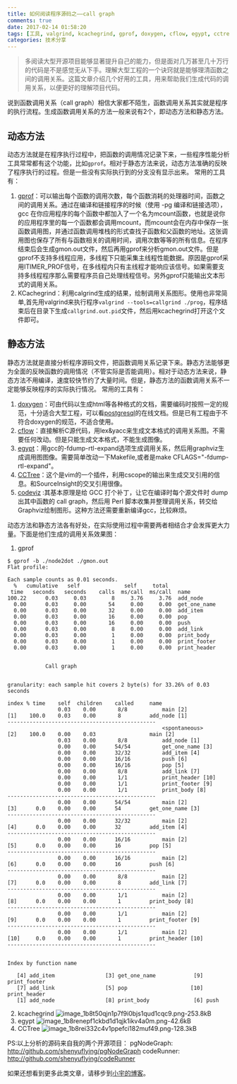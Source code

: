 ```yaml
---
title: 如何阅读程序源码之——call graph
comments: true
date: 2017-02-14 01:58:20
tags: [工具, valgrind, kcachegrind, gprof, doxygen, cflow, egypt, cctree, codeviz]
categories: 技术分享
---
```


> 多阅读大型开源项目能够显著提升自己的能力，但是面对几万甚至几十万行的代码是不是感觉无从下手。理解大型工程的一个诀窍就是能够理清函数之间的调用关系。这篇文章介绍几个好用的工具，用来帮助我们生成代码的调用关系，以便更好的理解项目代码。

说到函数调用关系（call graph）相信大家都不陌生，函数调用关系其实就是程序的执行流程。生成函数调用关系的方法一般来说有2个，即动态方法和静态方法。



动态方法
-------------------------
动态方法就是在程序执行过程中，把函数的调用情况记录下来，一些程序性能分析工具常常都有这个功能，比如`gprof`。相对于静态方法来说，动态方法准确的反映了程序执行的过程。但是一些没有实际执行到的分支没有显示出来。
常用的工具有：
1. [gprof](https://sourceware.org/binutils/docs/gprof/)：可以输出每个函数的调用次数，每个函数消耗的处理器时间，函数之间的调用关系。通过在编译和链接程序的时候（使用 -pg 编译和链接选项），gcc 在你应用程序的每个函数中都加入了一个名为mcount函数，也就是说你的应用程序里的每一个函数都会调用mcount，而mcount会在内存中保存一张函数调用图，并通过函数调用堆栈的形式查找子函数和父函数的地址。这张调用图也保存了所有与函数相关的调用时间，调用次数等等的所有信息。在程序结束后会生成gmon.out文件，然后再用gprof来分析gmon.out文件。但是gprof不支持多线程应用，多线程下只能采集主线程性能数据。原因是gprof采用ITIMER_PROF信号，在多线程内只有主线程才能响应该信号。如果需要支持多线程程序那么需要程序员自己处理线程信号。另外gprof只能输出文本形式的调用关系。
2. KCachegrind：利用calgrind生成的结果，绘制调用关系图形。使用也非常简单,首先用valgrind来执行程序`valgrind --tools=callgrind ./prog`，程序结束后在目录下生成`callgrind.out.pid`文件，然后用kcachegrind打开这个文件即可。

静态方法
----------------------
静态方法就是直接分析程序源码文件，把函数调用关系记录下来。静态方法能够更为全面的反映函数的调用情况（不管实际是否能调用）。相对于动态方法来说，静态方法不用编译，速度较快节约了大量时间。但是，静态方法的函数调用关系不一定能够反映程序的实际执行情况。
常用的工具有：
1. [doxygen](http://www.doxygen.nl/manual/index.html)：可由代码以生成html等各种格式的文档，需要编码时按照一定的规范，十分适合大型工程，可以看[postgresql](https://doxygen.postgresql.org/)的在线文档。但是已有工程由于不符合doxygen的规范，不适合使用。
2. [cflow](http://www.gnu.org/software/cflow/)：直接解析C源代码，用lex&yacc来生成文本格式的调用关系图。不需要任何改动。但是只能生成文本格式，不能生成图像。
3. [egypt](http://www.gson.org/egypt/egypt.html)：用gcc的-fdump-rtl-expand选项生成调用关系，然后用graphviz生成调用图图像。需要简单改动一下Makefile,或者是make CFLAGS="-fdump-rtl-expand"。
4. [CCTree](http://www.vim.org/scripts/script.php?script_id=2368)：这个是vim的一个插件，利用cscope的输出来生成交叉引用的信息。和SourceInsight的交叉引用很像。
5. [codeviz](http://freecode.com/projects/codeviz/) :其基本原理是给 GCC 打个补丁，让它在编译时每个源文件时 dump 出其中函数的 call graph，然后用 Perl 脚本收集并整理调用关系，转交给Graphviz绘制图形。这种方法还需要重新编译gcc，比较麻烦。

动态方法和静态方法各有好处，在实际使用过程中需要两者相结合才会发挥更大力量。下面是他们生成的调用关系效果图：
 

1. gprof
```
$ gprof -b ./node2dot ./gmon.out 
Flat profile:

Each sample counts as 0.01 seconds.
  %   cumulative   self              self     total           
 time   seconds   seconds    calls  ms/call  ms/call  name    
100.22      0.03     0.03        8     3.76     3.76  add_node
  0.00      0.03     0.00       54     0.00     0.00  get_one_name
  0.00      0.03     0.00       32     0.00     0.00  add_item
  0.00      0.03     0.00       16     0.00     0.00  pop
  0.00      0.03     0.00       16     0.00     0.00  push
  0.00      0.03     0.00        8     0.00     0.00  add_link
  0.00      0.03     0.00        1     0.00     0.00  print_body
  0.00      0.03     0.00        1     0.00     0.00  print_footer
  0.00      0.03     0.00        1     0.00     0.00  print_header


			Call graph


granularity: each sample hit covers 2 byte(s) for 33.26% of 0.03 seconds

index % time    self  children    called     name
                0.03    0.00       8/8           main [2]
[1]    100.0    0.03    0.00       8         add_node [1]
-----------------------------------------------
                                                 <spontaneous>
[2]    100.0    0.00    0.03                 main [2]
                0.03    0.00       8/8           add_node [1]
                0.00    0.00      54/54          get_one_name [3]
                0.00    0.00      32/32          add_item [4]
                0.00    0.00      16/16          push [6]
                0.00    0.00      16/16          pop [5]
                0.00    0.00       8/8           add_link [7]
                0.00    0.00       1/1           print_header [10]
                0.00    0.00       1/1           print_footer [9]
                0.00    0.00       1/1           print_body [8]
-----------------------------------------------
                0.00    0.00      54/54          main [2]
[3]      0.0    0.00    0.00      54         get_one_name [3]
-----------------------------------------------
                0.00    0.00      32/32          main [2]
[4]      0.0    0.00    0.00      32         add_item [4]
-----------------------------------------------
                0.00    0.00      16/16          main [2]
[5]      0.0    0.00    0.00      16         pop [5]
-----------------------------------------------
                0.00    0.00      16/16          main [2]
[6]      0.0    0.00    0.00      16         push [6]
-----------------------------------------------
                0.00    0.00       8/8           main [2]
[7]      0.0    0.00    0.00       8         add_link [7]
-----------------------------------------------
                0.00    0.00       1/1           main [2]
[8]      0.0    0.00    0.00       1         print_body [8]
-----------------------------------------------
                0.00    0.00       1/1           main [2]
[9]      0.0    0.00    0.00       1         print_footer [9]
-----------------------------------------------
                0.00    0.00       1/1           main [2]
[10]     0.0    0.00    0.00       1         print_header [10]
-----------------------------------------------


Index by function name

   [4] add_item                [3] get_one_name            [9] print_footer
   [7] add_link                [5] pop                    [10] print_header
   [1] add_node                [8] print_body              [6] push

```
2. kcachegrind
![image_1b8t50qjn1p7f9i0bjs1qud1cqc9.png-253.8kB][2]
3. egypt 
![image_1b8renepf1ckbd1d1qjk1ikv4a0m.png-42.6kB][3]
4. CCTree
![image_1b8rei332c4v1ppefci182muf49.png-128.3kB][4]

PS:以上分析的源码来自我的两个开源项目：
pgNodeGraph: http://github.com/shenyuflying/pgNodeGraph
codeRunner: http://github.com/shenyuflying/codeRunner

  [1]: http://static.zybuluo.com/shenyuflying/4n143s2us4sxph95uhh5tbij/image_1b8renepf1ckbd1d1qjk1ikv4a0m.png
  [2]: http://static.zybuluo.com/shenyuflying/bz18v8q1z4vif7o5h9lpepra/image_1b8t50qjn1p7f9i0bjs1qud1cqc9.png
  [3]: http://static.zybuluo.com/shenyuflying/4n143s2us4sxph95uhh5tbij/image_1b8renepf1ckbd1d1qjk1ikv4a0m.png
  [4]: http://static.zybuluo.com/shenyuflying/rt5utk4711iyfaoo77c2anem/image_1b8rei332c4v1ppefci182muf49.png




如果还想看到更多此类文章，请移步到[小宇的博客](http://shenyu.wiki)。
